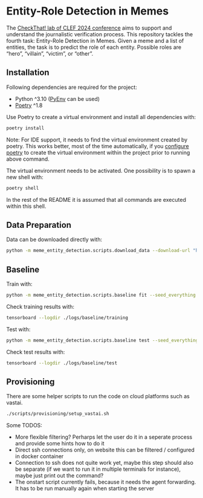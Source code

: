 # Entity-Role Detection in Memes

The [CheckThat! lab of CLEF 2024 conference](https://checkthat.gitlab.io/clef2024/) aims to support and understand the journalistic verification process. This repository tackles the fourth task: Entity-Role Detection in Memes. Given a meme and a list of entities, the task is to predict the role of each entity. Possible roles are “hero”, “villain”, “victim”, or “other”.

## Installation

Following dependencies are required for the project: 

* Python ^3.10 ([PyEnv](https://github.com/pyenv/pyenv) can be used)
* [Poetry](https://python-poetry.org/) ^1.8

Use Poetry to create a virtual environment and install all dependencies with:

```bash
poetry install
```

Note: For IDE support, it needs to find the virtual environment created by poetry. This works better, most of the time automatically, if you [configure poetry](https://python-poetry.org/docs/configuration/#virtualenvsin-project) to create the virtual environment within the project prior to running above command.

The virtual environment needs to be activated. One possibility is to spawn a new shell with: 

```bash
poetry shell
```

In the rest of the README it is assumed that all commands are executed within this shell.

## Data Preparation

Data can be downloaded directly with:

```bash
python -m meme_entity_detection.scripts.download_data --download-url "https://drive.usercontent.google.com/download?id=1wR90q3N0Vafjl-uDkFl5f8qNWmQEVdAY&export=download&confirm=t" --output-path "./data"
```

## Baseline 

Train with:
```bash
python -m meme_entity_detection.scripts.baseline fit --seed_everything 4 --data.batch_size 8 --data.data_dir "./data/HVVMemes" --model.lr 0.00001 --trainer.max_epochs 12 --trainer.accumulate_grad_batches 2 --trainer.precision "16-mixed" --trainer.logger TensorBoardLogger --trainer.logger.save_dir ./logs/baseline/training  --config configs/config.yaml 
```

Check training results with:
```bash
tensorboard --logdir ./logs/baseline/training
```

Test with:
```bash
python -m meme_entity_detection.scripts.baseline test --seed_everything 4 --data.batch_size 8 --data.data_dir "./data/HVVMemes" --model.lr 0.00001 --trainer.max_epochs 12 --trainer.accumulate_grad_batches 2 --trainer.precision "16-mixed" --trainer.logger TensorBoardLogger --trainer.logger.save_dir ./logs/baseline/test  --config configs/config.yaml --ckpt_path ./logs/baseline/training/lightning_logs/version_<version>/checkpoints/best-checkpoint.ckpt
```

Check test results with:
```bash
tensorboard --logdir ./logs/baseline/test
```

## Provisioning 

There are some helper scripts to run the code on cloud platforms such as vastai. 

```bash
./scripts/provisioning/setup_vastai.sh
```

Some TODOS: 
- More flexible filtering? Perharps let the user do it in a seperate process and provide some hints how to do it
- Direct ssh connections only, on website this can be filtered / configured in docker container 
- Connection to ssh does not quite work yet, maybe this step should also be separate (if we want to run it in multiple terminals for instance), maybe just print out the command?
- The onstart script currently fails, because it needs the agent forwarding. It has to be run manually again when starting the server